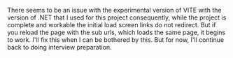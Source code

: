 There seems to be an issue with the experimental version of VITE with the version of .NET that I used for this project consequently, while the project is complete and workable the initial load screen links do not redirect. But if you reload the page with the sub urls, which loads the same page, it begins to work.
I'll fix this when I can be bothered by this. But for now, I'll continue back to doing interview preparation.
